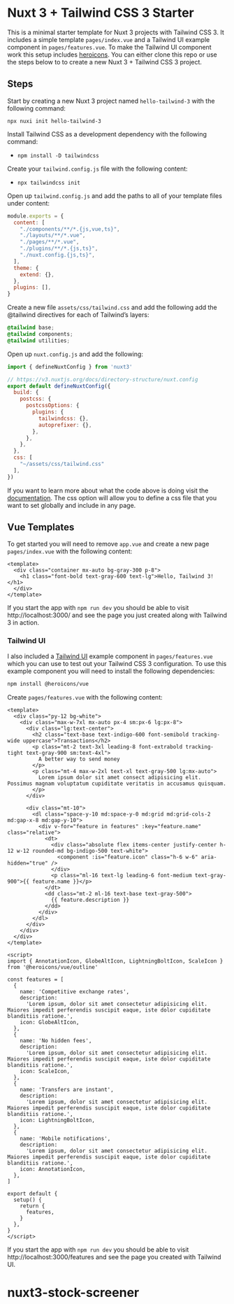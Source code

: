 # Nuxt 3 + Tailwind CSS 3 Starter

This is a minimal starter template for Nuxt 3 projects with Tailwind CSS 3. It includes a simple template `pages/index.vue` and a Tailwind UI example component in `pages/features.vue`. To make the Tailwind UI component work this setup includes [heroicons](https://heroicons.com/). You can either clone this repo or use the steps below to to create a new Nuxt 3 + Tailwind CSS 3 project.

## Steps

Start by creating a new Nuxt 3 project named `hello-tailwind-3` with the following command:

`npx nuxi init hello-tailwind-3`

Install Tailwind CSS as a development dependency with the following command:

- `npm install -D tailwindcss`

Create your `tailwind.config.js` file with the following content:

- `npx tailwindcss init`

Open up `tailwind.config.js` and add the paths to all of your template files under content:

```javascript
module.exports = {
  content: [
    "./components/**/*.{js,vue,ts}",
    "./layouts/**/*.vue",
    "./pages/**/*.vue",
    "./plugins/**/*.{js,ts}",
    "./nuxt.config.{js,ts}",
  ],
  theme: {
    extend: {},
  },
  plugins: [],
}
```

Create a new file `assets/css/tailwind.css` and add the following add the @tailwind directives for each of Tailwind’s layers:

```css
@tailwind base;
@tailwind components;
@tailwind utilities;
```

Open up `nuxt.config.js` and add the following:

```javascript
import { defineNuxtConfig } from 'nuxt3'

// https://v3.nuxtjs.org/docs/directory-structure/nuxt.config
export default defineNuxtConfig({
  build: {
    postcss: {
      postcssOptions: {
        plugins: {
          tailwindcss: {},
          autoprefixer: {},
        },
      },
    },
  },
  css: [
    "~/assets/css/tailwind.css"
  ],
})
```

If you want to learn more about what the code above is doing visit the [documentation](https://v3.nuxtjs.org/docs/directory-structure/nuxt.config#css). The css option will allow you to define a css file that you want to set globally and include in any page.

## Vue Templates

To get started you will need to remove `app.vue` and create a new page `pages/index.vue` with the following content:

```vue
<template>
  <div class="container mx-auto bg-gray-300 p-8">
    <h1 class="font-bold text-gray-600 text-lg">Hello, Tailwind 3!</h1>
  </div>
</template>
```

If you start the app with `npm run dev` you should be able to visit http://localhost:3000/ and see the page you just created along with Tailwind 3 in action.

### Tailwind UI

I also included a [Tailwind UI](https://tailwindui.com/components/marketing/sections/feature-sections) example component in `pages/features.vue` which you can use to test out your Tailwind CSS 3 configuration. To use this example component you will need to install the following dependencies:

```bash
npm install @heroicons/vue
```

Create `pages/features.vue` with the following content:

```vue
<template>
  <div class="py-12 bg-white">
    <div class="max-w-7xl mx-auto px-4 sm:px-6 lg:px-8">
      <div class="lg:text-center">
        <h2 class="text-base text-indigo-600 font-semibold tracking-wide uppercase">Transactions</h2>
        <p class="mt-2 text-3xl leading-8 font-extrabold tracking-tight text-gray-900 sm:text-4xl">
          A better way to send money
        </p>
        <p class="mt-4 max-w-2xl text-xl text-gray-500 lg:mx-auto">
          Lorem ipsum dolor sit amet consect adipisicing elit. Possimus magnam voluptatum cupiditate veritatis in accusamus quisquam.
        </p>
      </div>

      <div class="mt-10">
        <dl class="space-y-10 md:space-y-0 md:grid md:grid-cols-2 md:gap-x-8 md:gap-y-10">
          <div v-for="feature in features" :key="feature.name" class="relative">
            <dt>
              <div class="absolute flex items-center justify-center h-12 w-12 rounded-md bg-indigo-500 text-white">
                <component :is="feature.icon" class="h-6 w-6" aria-hidden="true" />
              </div>
              <p class="ml-16 text-lg leading-6 font-medium text-gray-900">{{ feature.name }}</p>
            </dt>
            <dd class="mt-2 ml-16 text-base text-gray-500">
              {{ feature.description }}
            </dd>
          </div>
        </dl>
      </div>
    </div>
  </div>
</template>

<script>
import { AnnotationIcon, GlobeAltIcon, LightningBoltIcon, ScaleIcon } from '@heroicons/vue/outline'

const features = [
  {
    name: 'Competitive exchange rates',
    description:
      'Lorem ipsum, dolor sit amet consectetur adipisicing elit. Maiores impedit perferendis suscipit eaque, iste dolor cupiditate blanditiis ratione.',
    icon: GlobeAltIcon,
  },
  {
    name: 'No hidden fees',
    description:
      'Lorem ipsum, dolor sit amet consectetur adipisicing elit. Maiores impedit perferendis suscipit eaque, iste dolor cupiditate blanditiis ratione.',
    icon: ScaleIcon,
  },
  {
    name: 'Transfers are instant',
    description:
      'Lorem ipsum, dolor sit amet consectetur adipisicing elit. Maiores impedit perferendis suscipit eaque, iste dolor cupiditate blanditiis ratione.',
    icon: LightningBoltIcon,
  },
  {
    name: 'Mobile notifications',
    description:
      'Lorem ipsum, dolor sit amet consectetur adipisicing elit. Maiores impedit perferendis suscipit eaque, iste dolor cupiditate blanditiis ratione.',
    icon: AnnotationIcon,
  },
]

export default {
  setup() {
    return {
      features,
    }
  },
}
</script>
```

If you start the app with `npm run dev` you should be able to visit http://localhost:3000/features and see the page you created with Tailwind UI.
# nuxt3-stock-screener
